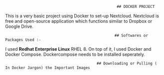                                                       ## DOCKER PROJECT 

This is a very basic project using Docker to set-up Nextcloud. Nextcloud is free and open-source application which functions similar to Dropbox or Google Drive.

                                                      
                                                     ## Softwares or Packages Used :- 
                                                     
I used **Redhat Enterprise Linux** RHEL 8. On top of it, I used Docker and Docker Compose. Dockercompose needs to be installed seperately.



                                             ## Downloading or Pulling ( In Docker Jargon) the Important Images


